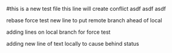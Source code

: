 #this is a new test file
this line will create conflict
asdf asdf asdf

rebase force test
new line to put remote branch ahead of local

adding lines on local branch for force test

adding new line of text locally to cause behind status

